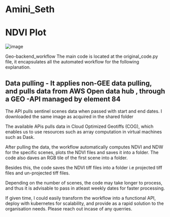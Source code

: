 # Amini_Seth
# NDVI Plot

![image](https://github.com/sethgis/Amini_Seth/assets/50513411/67048f4c-111d-4672-b38d-f9beb5481adf)

Geo-backend_workflow
The main code is located at the original_code.py file, it encapsulates all the automated workflow for the following explanation.
## Data pulling - It applies non-GEE data pulling, and pulls data from AWS Open data hub , through a GEO -API managed by element 84
The API pulls sentinel scenes data when passed with start and end dates. I downloaded the same image as acquired in the shared folder

The available APis pulls data in Cloud Optimized Geotiffs (COG), which enables us to use resources such as array computation in virtual machines such as Dask.

After pulling the data, the workflow automatically computes NDVI and NDW for the specific scenes, plots the NDVI files and saves it into a folder.
The code also daves an RGB tile of the first scene into a folder.

Besides this, the code saves the NDVI tiff files into a folder i.e projected tiff files and un-projected tiff files.

Depending on the number of scenes, the code may take longer to process, and thus it is advisable to pass in atleast weekly dates for faster processing.

If given time, I could easily transform the workflow into a functional API, deploy with kubernetes for scalability, and provide as a rapid solution to the organisation 
needs. Please reach out incase of any querries.
